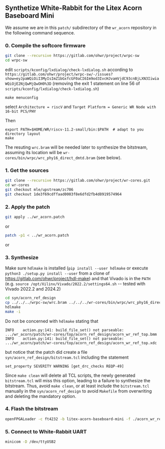 ## Synthetize White-Rabbit for the Litex Acorn Baseboard Mini

We assume we are in this ``patch/`` subdirectory of the ``wr_acorn`` repository in the following command sequence.

### 0. Compile the softcore firmware
```sh
git clone --recursive https://gitlab.com/ohwr/project/wrpc-sw
cd wrpc-sw
```

edit ``scripts/kconfig/lxdialog/check-lxdialog.sh`` according to ``https://gitlab.com/ohwr/project/wrpc-sw/-/issues?show=eyJpaWQiOiI3MyIsImZ1bGxfcGF0aCI6Im9od3IvcHJvamVjdC93cnBjLXN3IiwiaWQiOjE2NjQwMjQwOH0%3D`` (removing the exit 1 statement on line 56 of 
``scripts/kconfig/lxdialog/check-lxdialog.sh``)

```
make menuconfig
```

select ``Architecture = riscV`` and ``Target Platform = Generic WR Node with 16-bit PCS/PHY``

Then

```
export PATH=$HOME/WR/riscv-11.2-small/bin:$PATH  # adapt to you directory layout
make
```

The resuting ``wrc.bram`` will be needed later to synthesize the bitstream, assuming its location
will be ``wr-cores/bin/wrpc/wrc_phy16_direct_dmtd.bram`` (see below).

### 1. Get the sources
```sh
git clone --recursive https://gitlab.com/ohwr/project/wr-cores.git
cd wr-cores
git checkout mle/upstream/zc706
git checkout 1de3f69cdffaad0003f8e6dfd2fb4d8919574964
```

### 2. Apply the patch
```sh
git apply ../wr_acorn.patch
```
or 
```sh
patch -p1 < ../wr_acorn.patch
```
or 

### 3. Synthesize
Make sure ``hdlmake`` is installed (``pip install --user hdlmake`` or execute ``python3 ./setup.py install --user`` 
from a clone of https://gitlab.com/ohwr/project/hdl-make) and that Vivado is in the ``PATH`` 
(e.g. ``source /opt/Xilinx/Vivado/2022.2/settings64.sh`` -- tested with Vivado 2022.2 and 2024.2)

```sh
cd syn/acorn_ref_design
cp ../../../wrpc-sw/wrc.bram ../../../wr-cores/bin/wrpc/wrc_phy16_direct_dmtd.bram
hdlmake
make -i
```
Do not be concerned with ``hdlmake`` stating that
```
INFO    action.py:141: build_file_set() not parseable: .../wr_acorn/patch/wr-cores/top/acorn_ref_design/acorn_wr_ref_top.bmm
INFO    action.py:141: build_file_set() not parseable: .../wr_acorn/patch/wr-cores/top/acorn_ref_design/acorn_wr_ref_top.xdc
```
but notice that the patch did create a file ``syn/acorn_ref_design/bitstream.tcl`` including the statement
```
set_property SEVERITY WARNING [get_drc_checks REQP-49]
```
Since ``make clean`` will delete all TCL scripts, the newly generated ``bitstream.tcl`` will miss this option, leading to a failure
to synthesize the bitstream. Thus, avoid ``make clean``, or at least include the ``bitstream.tcl`` manually in the ``syn/acorn_ref_design``
to avoid ``Makefile`` from overwriting and deleting the mandatory option.

### 4. Flash the bitstream
```sh
openFPGALoader -c ft4232 -b litex-acorn-baseboard-mini -f ./acorn_wr_ref.runs/impl_1/acorn_wr_ref_top.bit
```

### 5. Connect to White-Rabbit UART
```sh
minicom -D /dev/ttyUSB2
```
